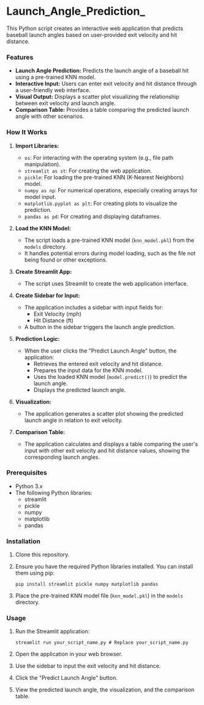 # Launch_Angle_Prediction_
This Python script creates an interactive web application that predicts baseball launch angles based on user-provided exit velocity and hit distance.

### Features

* **Launch Angle Prediction:** Predicts the launch angle of a baseball hit using a pre-trained KNN model.
* **Interactive Input:** Users can enter exit velocity and hit distance through a user-friendly web interface.
* **Visual Output:** Displays a scatter plot visualizing the relationship between exit velocity and launch angle.
* **Comparison Table:** Provides a table comparing the predicted launch angle with other scenarios.

### How It Works

1.  **Import Libraries:**

    * `os`: For interacting with the operating system (e.g., file path manipulation).
    * `streamlit as st`: For creating the web application.
    * `pickle`: For loading the pre-trained KNN (K-Nearest Neighbors) model.
    * `numpy as np`: For numerical operations, especially creating arrays for model input.
    * `matplotlib.pyplot as plt`: For creating plots to visualize the prediction.
    * `pandas as pd`: For creating and displaying dataframes.

2.  **Load the KNN Model:**

    * The script loads a pre-trained KNN model (`knn_model.pkl`) from the `models` directory.
    * It handles potential errors during model loading, such as the file not being found or other exceptions.

3.  **Create Streamlit App:**

    * The script uses Streamlit to create the web application interface.

4.  **Create Sidebar for Input:**

    * The application includes a sidebar with input fields for:
        * Exit Velocity (mph)
        * Hit Distance (ft)
    * A button in the sidebar triggers the launch angle prediction.

5.  **Prediction Logic:**

    * When the user clicks the "Predict Launch Angle" button, the application:
        * Retrieves the entered exit velocity and hit distance.
        * Prepares the input data for the KNN model.
        * Uses the loaded KNN model (`model.predict()`) to predict the launch angle.
        * Displays the predicted launch angle.

6.  **Visualization:**

    * The application generates a scatter plot showing the predicted launch angle in relation to exit velocity.

7.  **Comparison Table:**

    * The application calculates and displays a table comparing the user's input with other exit velocity and hit distance values, showing the corresponding launch angles.

### Prerequisites

* Python 3.x
* The following Python libraries:
    * streamlit
    * pickle
    * numpy
    * matplotlib
    * pandas

### Installation

1.  Clone this repository.
2.  Ensure you have the required Python libraries installed. You can install them using pip:

    ```
    pip install streamlit pickle numpy matplotlib pandas
    ```

3.  Place the pre-trained KNN model file (`knn_model.pkl`) in the `models` directory.

### Usage

1.  Run the Streamlit application:

    ```
    streamlit run your_script_name.py # Replace your_script_name.py
    ```

2.  Open the application in your web browser.
3.  Use the sidebar to input the exit velocity and hit distance.
4.  Click the "Predict Launch Angle" button.
5.  View the predicted launch angle, the visualization, and the comparison table.
